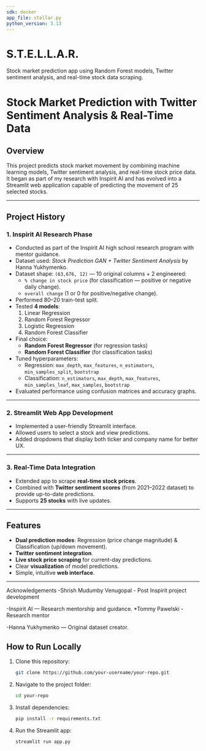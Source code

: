 ```yaml
---
sdk: docker
app_file: stellar.py
python_version: 3.13
---
```



# S.T.E.L.L.A.R.
Stock market prediction app using Random Forest models, Twitter sentiment analysis, and real-time stock data scraping.

# Stock Market Prediction with Twitter Sentiment Analysis & Real-Time Data

## Overview
This project predicts stock market movement by combining machine learning models, Twitter sentiment analysis, and real-time stock price data. It began as part of my research with Inspirit AI and has evolved into a Streamlit web application capable of predicting the movement of 25 selected stocks.

---

## Project History

### **1. Inspirit AI Research Phase**
- Conducted as part of the Inspirit AI high school research program with mentor guidance.
- Dataset used: *Stock Prediction GAN + Twitter Sentiment Analysis* by Hanna Yukhymenko.
- Dataset shape: `(63,676, 12)` — 10 original columns + 2 engineered:
  - `% change in stock price` (for classification — positive or negative daily change).
  - `overall change` (1 or 0 for positive/negative change).
- Performed 80–20 train-test split.
- Tested **4 models**:
  1. Linear Regression
  2. Random Forest Regressor
  3. Logistic Regression
  4. Random Forest Classifier
- Final choice:
  - **Random Forest Regressor** (for regression tasks)
  - **Random Forest Classifier** (for classification tasks)
- Tuned hyperparameters:
  - Regression: `max_depth`, `max_features`, `n_estimators`, `min_samples_split`, `bootstrap`
  - Classification: `n_estimators`, `max_depth`, `max_features`, `min_samples_leaf`, `max_samples`, `bootstrap`
- Evaluated performance using confusion matrices and accuracy graphs.

---

### **2. Streamlit Web App Development**
- Implemented a user-friendly Streamlit interface.
- Allowed users to select a stock and view predictions.
- Added dropdowns that display both ticker and company name for better UX.

---

### **3. Real-Time Data Integration**
- Extended app to scrape **real-time stock prices**.
- Combined with **Twitter sentiment scores** (from 2021–2022 dataset) to provide up-to-date predictions.
- Supports **25 stocks** with live updates.

---

## Features
- **Dual prediction modes**: Regression (price change magnitude) & Classification (up/down movement).
- **Twitter sentiment integration**.
- **Live stock price scraping** for current-day predictions.
- Clear **visualization** of model predictions.
- Simple, intuitive **web interface**.

---
Acknowledgements
-Shrish Mudumby Venugopal - Post Inspirit project development

-Inspirit AI — Research mentorship and guidance.
  *Tommy Pawelski - Research mentor

-Hanna Yukhymenko — Original dataset creator.

## How to Run Locally
1. Clone this repository:
   ```bash
   git clone https://github.com/your-username/your-repo.git
2. Navigate to the project folder:
   ```bash
   cd your-repo
3. Install dependencies:
   ```bash
   pip install -r requirements.txt
4. Run the Streamlit app:
   ```bash
   streamlit run app.py
